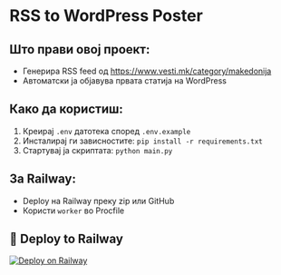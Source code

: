 
# RSS to WordPress Poster

## Што прави овој проект:
- Генерира RSS feed од https://www.vesti.mk/category/makedonija
- Автоматски ја објавува првата статија на WordPress

## Како да користиш:
1. Креирај `.env` датотека според `.env.example`
2. Инсталирај ги зависностите: `pip install -r requirements.txt`
3. Стартувај ја скриптата: `python main.py`

## За Railway:
- Deploy на Railway преку zip или GitHub
- Користи `worker` во Procfile
## 🚀 Deploy to Railway

[![Deploy on Railway](https://railway.app/button.svg)](https://railway.app/new/template?templateRepo=streamer-mk/rss-to-wordpress)

